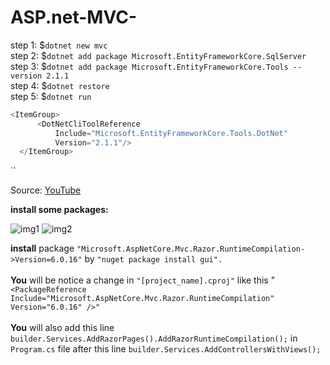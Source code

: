 # ASP.net-MVC-

step 1: $`dotnet new mvc`<br>
step 2: $`dotnet add package Microsoft.EntityFrameworkCore.SqlServer` <br>
step 3: $`dotnet add package Microsoft.EntityFrameworkCore.Tools --version 2.1.1` <br>
step 4: $`dotnet restore`<br>
step 5: $`dotnet run` <br>
```cs
<ItemGroup>
      <DotNetCliToolReference
          Include="Microsoft.EntityFrameworkCore.Tools.DotNet"
          Version="2.1.1"/>
  </ItemGroup>

```
``

Source: [YouTube](https://youtu.be/yH0-LGKvVpc)

<b>install some packages:</b>

![img1](https://user-images.githubusercontent.com/106574604/231245634-05c5232b-49b4-4c90-b76f-80b1cec4f089.png)
![img2](https://user-images.githubusercontent.com/106574604/231246126-8f4c374d-3939-406f-9253-2c4d8904879c.png)

<b>install</b> package `"Microsoft.AspNetCore.Mvc.Razor.RuntimeCompilation->Version=6.0.16"` by `"nuget package install gui".` <br><br>
<b>You</b> will be notice a change in `"[project_name].cproj"` like this " `<PackageReference Include="Microsoft.AspNetCore.Mvc.Razor.RuntimeCompilation" Version="6.0.16" />"` <br> <br>
<b>You</b> will also add this line `builder.Services.AddRazorPages().AddRazorRuntimeCompilation();` in `Program.cs` file after this line `builder.Services.AddControllersWithViews();`<br>


